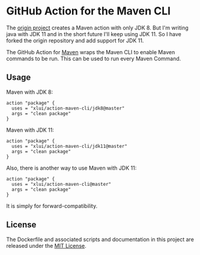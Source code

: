 # GitHub Action for the Maven CLI

The [origin project](https://github.com/LucaFeger/action-maven-cli) creates a Maven action with only JDK 8. But I'm writing java with JDK 11 and in the short future I'll keep using JDK 11. So I have forked the origin repository and add support for JDK 11.

The GitHub Action for [Maven](https://maven.apache.org/) wraps the Maven CLI to enable Maven commands to be run. This can be used to run every Maven Command.

## Usage

Maven with JDK 8:

```
action "package" {
  uses = "xlui/action-maven-cli/jdk8@master"
  args = "clean package"
}
```

Maven with JDK 11:

```
action "package" {
  uses = "xlui/action-maven-cli/jdk11@master"
  args = "clean package"
}
```

Also, there is another way to use Maven with JDK 11:

```
action "package" {
  uses = "xlui/action-maven-cli@master"
  args = "clean package"
}
```

It is simply for forward-compatibility.

## License

The Dockerfile and associated scripts and documentation in this project are released under the [MIT License](LICENSE.md).
